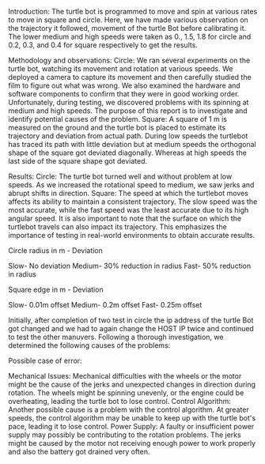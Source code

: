 Introduction:
The turtle bot is programmed to move and spin at various rates to move in square and circle. Here, we have made various observation on the trajectory it followed, movement of the turtle Bot before calibrating it. 
The lower medium and high speeds were taken as 0., 1.5, 1.8 for circle and  0.2, 0.3, and 0.4 for square respectively to get the results.


Methodology and observations: 
Circle:
We ran several experiments on the turtle bot, watching its movement and rotation at various speeds. We deployed a camera to capture its movement and then carefully studied the film to figure out what was wrong. We also examined the hardware and software components to confirm that they were in good working order. Unfortunately, during testing, we discovered problems with its spinning at medium and high speeds. The purpose of this report is to investigate and identify potential causes of the problem.
Square:
A square of 1 m is measured on the ground and the turtle bot is placed to estimate its trajectory and deviation from actual path. During low speeds the turtlebot has traced its path with little deviation but at medium speeds the orthogonal shape of the square got deviated diagonally. Whereas at high speeds the last side of the square shape got deviated.


Results:
Circle:
The turtle bot turned well and without problem at low speeds. As we increased the rotational speed to medium, we saw jerks and abrupt shifts in direction.
Square:
The speed at which the turtlebot moves affects its ability to maintain a consistent trajectory. The slow speed was the most accurate, while the fast speed was the least accurate due to its high angular speed. It is also important to note that the surface on which the turtlebot travels can also impact its trajectory.  This emphasizes the importance of testing in real-world environments to obtain accurate results.


Circle radius in m - Deviation 

Slow- No deviation
Medium- 30% reduction in radius
Fast- 50% reduction in radius

Square edge in m - Deviation 

Slow- 0.01m offset
Medium- 0.2m offset
Fast- 0.25m offset


Initially, after completion of two test in circle the ip address of the turtle Bot got changed and we had to again change the HOST IP twice and continued to test the other manuvers.
Following a thorough investigation, we determined the following causes of the problems:

Possible case of error:

Mechanical Issues: Mechanical difficulties with the wheels or the motor might be the cause of the jerks and unexpected changes in direction during rotation. The wheels might be spinning unevenly, or the engine could be overheating, leading the turtle bot to lose control.
Control Algorithm: Another possible cause is a problem with the control algorithm. At greater speeds, the control algorithm may be unable to keep up with the turtle bot's pace, leading it to lose control.
Power Supply: A faulty or insufficient power supply may possibly be contributing to the rotation problems. The jerks might be caused by the motor not receiving enough power to work properly and also the battery got drained very often.

